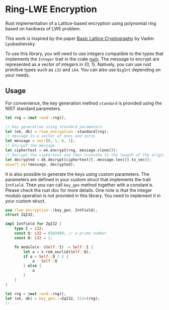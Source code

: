 # Ring-LWE Encryption

Rust implementation of a Lattice-based encryption using polynomial ring based on hardness of LWE problem.

This work is inspired by the paper [Basic Lattice Cryptography](https://eprint.iacr.org/2024/1287.pdf) by Vadim Lyubashevsky.

To use this library, you will need to use integers compatible to the types that implements the `Integer` trait in the crate [num](https://crates.io/crates/num). The message to encrypt are represented as a vector of integers in {0, 1}. Natively, you can use rust primitive types such as `i32` and `i64`. You can also use `BigInt` depending on your needs.

## Usage

For convenience, the key generation method `standard` is provided using the NIST standard parameters.

```rust
let rng = &mut rand::rng();

// Key generation using standard parameters
let (ek, dk) = rlwe_encryption::standard(rng);
// message is a vector of ones and zeros
let message = vec![0, 1, 0, 1];
// Encrypt the message
let ciphertext = ek.encrypt(rng, message.clone());
// Decrypt the ciphertext and then truncate to the length of the original message.
let decrypted = dk.decrypt(ciphertext)[..message.len()].to_vec();
assert_eq!(message, decrypted);
```

It is also possible to generate the keys using custom parameters. The parameters are defined in your custom struct that implements the trait `IntField`. Then you can call `key_gen` method together with a constant `N`. Please check the rust doc for more details. One note is that the integer modulo operation is not provided in this library. You need to implement it in your custom struct.

```rust ignore
use rlwe_encryption::{key_gen, IntField};
struct ZqI32;

impl IntField for ZqI32 {
    type I = i32;
    const Q: i32 = 8383489; // a prime number
    const B: i32 = 1;

    fn modulo(x: &Self::I) -> Self::I {
        let a = x.rem_euclid(Self::Q);
        if a > Self::Q / 2 {
            a - Self::Q
        } else {
            a
        }
    }
}

let rng = &mut rand::rng();
let (ek, dk) = key_gen::<ZqI32, 512>(rng);
// ...
```
